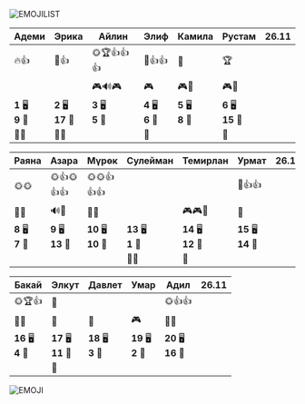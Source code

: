 ![EMOJILIST](EMOJILIST)

| Адеми                 | Эрика                  | Айлин                 | Элиф                  | Камила                | Рустам                 | 26.11 |
| --------------------- | ---------------------- | --------------------- | --------------------- | --------------------- | ---------------------- | ----- |
| 🔥👍                  | 🌈👍                   | 🌞🏆👍👍👍            | 🏅️👍👍               | 💎                    | 🏆                     |       |
|                       |                        | 🎮🔊🎮                | 🎮                    | 🎮👺                  | 🎮👺                   |       |
| **1** 🖥️<br>**9** 🏫 | **2** 🖥️<br>**17** 🏫 | **3** 🖥️<br>**5** 🏫 | **4** 🖥️<br>**6** 🏫 | **5** 🖥️<br>**8** 🏫 | **6** 🖥️<br>**15** 🏫 |       |
| 👻👻                  | 👻👻                   |                       | 👻                    |                       | 👻                     |       |

| Раяна                 | Азара                  | Мүрөк                   | Сулейман               | Темирлан                | Урмат                   | 26.11 |
| --------------------- | ---------------------- | ----------------------- | ---------------------- | ----------------------- | ----------------------- | ----- |
| 🌞🌞                  | 🌞👍🌞👍👍             | 🌞🌞👍👍👍              |                        |                         | 🏅️👍👍                 |       |
| 👺🔔                  | 🔊🔔                   | 👺🔔                    |                        | 🎮🎮🐒                  | 🐒                      |       |
| **8** 🖥️<br>**7** 🏫 | **9** 🖥️<br>**13** 🏫 | **10** 🖥️<br>**10** 🏫 | **13** 🖥️<br>**1** 🏫 | **14** 🖥️<br>**12** 🏫 | **15** 🖥️<br>**14** 🏫 |       |
|                       |                        |                         | 👻👻                   | 👻                      |                         |       |

| Бакай                  | Элкут                   | Давлет                 | Умар                   | Адил                    | 26.11 |
| ---------------------- | ----------------------- | ---------------------- | ---------------------- | ----------------------- | ----- |
| 🌞🏆👍                 | 🏅️                     |                        |                        | 🌞👍👍                  |       |
| 🔔👺                   | 🔔                      | 🐒                     | 🎮                     | 🔔🔔                    |       |
| **16** 🖥️<br>**4** 🏫 | **17** 🖥️<br>**11** 🏫 | **18** 🖥️<br>**3** 🏫 | **19** 🖥️<br>**2** 🏫 | **20** 🖥️<br>**16** 🏫 |       |
|                        | 👻                      |                        |                        |                         |       |

![EMOJI](EMOJI)

